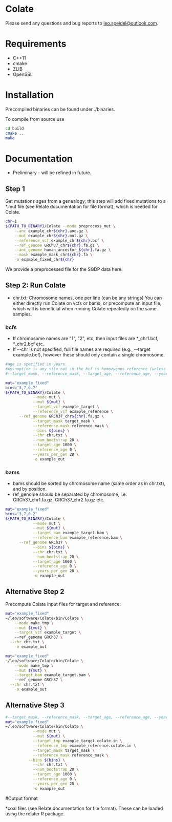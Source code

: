 # Colate

Please send any questions and bug reports to leo.speidel@outlook.com.

# Requirements

- C++11
- cmake
- ZLIB
- OpenSSL

# Installation

Precompiled binaries can be found under ./binaries.

To compile from source use
```` bash
cd build
cmake ..
make
````

# Documentation

- Preliminary - will be refined in future. 

## Step 1

Get mutations ages from a genealogy; this step will add fixed mutations to a *.mut file (see Relate documentation for file format), which is needed for Colate.
```` bash
chr=1
${PATH_TO_BINARY}/Colate --mode preprocess_mut \
	--anc example_chr${chr}.anc.gz \
	--mut example_chr${chr}.mut.gz \
	--reference_vcf example_chr${chr}.bcf \
	--ref_genome GRCh37_chr${chr}.fa.gz \
	--anc_genome human_ancestor_${chr}.fa.gz \
	--mask example_mask_chr${chr}.fa \
	-o example_fixed_chr${chr}
````

We provide a preprocessed file for the SGDP data here:

## Step 2: Run Colate

- chr.txt: Chromosome names, one per line (can be any strings)
You can either directly run Colate on vcfs or bams, or precompute an input file, which will is beneficial when running Colate repeatedly on the same samples.

### bcfs

- If chromosome names are "1", "2", etc, then input files are *\_chr1.bcf, *\_chr2.bcf etc.
- If --chr is not specified, full file names are required (e.g., --target example.bcf), however these should only contain a single chromosome.

```` bash
#age is specified in years.
#Assumption is any site not in the bcf is homozygous reference (unless masked out by a mask file).
#--target_mask, --reference_mask, --target_age, --reference_age, --years_per_gen, --num_bootstrap are optional

mut="example_fixed"
bins="3,7,0.2"
${PATH_TO_BINARY}/Colate \
			--mode mut \
			--mut ${mut} \
			--target_vcf example_target \
			--reference_vcf example_reference \
      --ref_genome GRCh37_chr${chr}.fa.gz \
			--target_mask target_mask \
			--reference_mask reference_mask \
			--bins ${bins} \
			--chr chr.txt \
			--num_bootstrap 20 \
			--target_age 1000 \
			--reference_age 0 \
			--years_per_gen 28 \
			-o example_out
````

### bams

- bams should be sorted by chromosome name (same order as in chr.txt), and by position.
- ref_genome should be separated by chromosome, i.e. GRCh37\_chr1.fa.gz, GRCh37\_chr2.fa.gz etc.

```` bash
mut="example_fixed"
bins="3,7,0.2"
${PATH_TO_BINARY}/Colate \
			--mode mut \
			--mut ${mut} \
			--target_bam example_target.bam \
			--reference_bam example_reference.bam \
      --ref_genome GRCh37 \
			--bins ${bins} \
			--chr chr.txt \
			--num_bootstrap 20 \
			--target_age 1000 \
			--reference_age 0 \
			--years_per_gen 28 \
			-o example_out
````

## Alternative Step 2

Precompute Colate input files for target and reference:

```` bash
mut="example_fixed"
~/leo/software/Colate/bin/Colate \
	--mode make_tmp \
	--mut ${mut} \
	--target_vcf example_target \ 
	--ref_genome GRCh37 \
  --chr chr.txt \
	-o example_out
````

```` bash
mut="example_fixed"
~/leo/software/Colate/bin/Colate \
	--mode make_tmp \
	--mut ${mut} \
	--target_bam example_target.bam \ 
	--ref_genome GRCh37 \
  --chr chr.txt \
	-o example_out
````

## Alternative Step 3

```` bash
#--target_mask, --reference_mask, --target_age, --reference_age, --years_per_gen, --num_bootstrap are optional
mut="example_fixed"
~/leo/software/Colate/bin/Colate \
			--mode mut \
			--mut ${mut} \
			--target_tmp example_target.colate.in \
			--reference_tmp example_reference.colate.in \
			--target_mask target_mask \
			--reference_mask reference_mask \
		  --bins ${bins} \
			--chr chr.txt \
			--num_bootstrap 20 \
			--target_age 1000 \
			--reference_age 0 \
			--years_per_gen 28 \
			-o example_out
````

#Output format

*coal files (see Relate documentation for file format).
These can be loaded using the relater R package.
